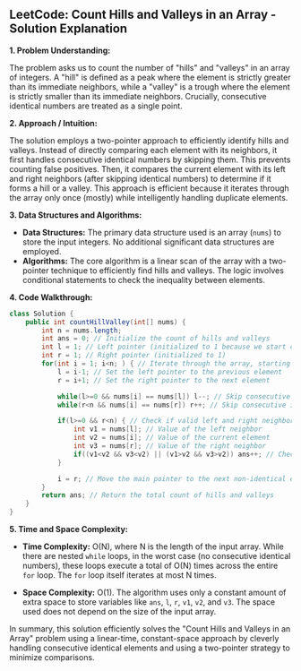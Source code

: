 ## LeetCode: Count Hills and Valleys in an Array - Solution Explanation

**1. Problem Understanding:**

The problem asks us to count the number of "hills" and "valleys" in an array of integers. A "hill" is defined as a peak where the element is strictly greater than its immediate neighbors, while a "valley" is a trough where the element is strictly smaller than its immediate neighbors.  Crucially, consecutive identical numbers are treated as a single point.


**2. Approach / Intuition:**

The solution employs a two-pointer approach to efficiently identify hills and valleys. Instead of directly comparing each element with its neighbors, it first handles consecutive identical numbers by skipping them.  This prevents counting false positives.  Then, it compares the current element with its left and right neighbors (after skipping identical numbers) to determine if it forms a hill or a valley. This approach is efficient because it iterates through the array only once (mostly) while intelligently handling duplicate elements.


**3. Data Structures and Algorithms:**

* **Data Structures:** The primary data structure used is an array (`nums`) to store the input integers. No additional significant data structures are employed.
* **Algorithms:** The core algorithm is a linear scan of the array with a two-pointer technique to efficiently find hills and valleys.  The logic involves conditional statements to check the inequality between elements.


**4. Code Walkthrough:**

```java
class Solution {
    public int countHillValley(int[] nums) {
        int n = nums.length;
        int ans = 0; // Initialize the count of hills and valleys
        int l = 1; // Left pointer (initialized to 1 because we start comparing from the second element)
        int r = 1; // Right pointer (initialized to 1)
        for(int i = 1; i<n; ) { // Iterate through the array, starting from the second element
            l = i-1; // Set the left pointer to the previous element
            r = i+1; // Set the right pointer to the next element

            while(l>=0 && nums[i] == nums[l]) l--; // Skip consecutive identical numbers on the left
            while(r<n && nums[i] == nums[r]) r++; // Skip consecutive identical numbers on the right

            if(l>=0 && r<n) { // Check if valid left and right neighbors exist after skipping identical elements
                int v1 = nums[l]; // Value of the left neighbor
                int v2 = nums[i]; // Value of the current element
                int v3 = nums[r]; // Value of the right neighbor
                if((v1<v2 && v3<v2) || (v1>v2 && v3>v2)) ans++; // Check for hill or valley condition and increment count
            }

            i = r; // Move the main pointer to the next non-identical element
        }
        return ans; // Return the total count of hills and valleys
    }
}
```

**5. Time and Space Complexity:**

* **Time Complexity:** O(N), where N is the length of the input array.  While there are nested `while` loops, in the worst case (no consecutive identical numbers), these loops execute a total of O(N) times across the entire `for` loop.  The `for` loop itself iterates at most N times.

* **Space Complexity:** O(1). The algorithm uses only a constant amount of extra space to store variables like `ans`, `l`, `r`, `v1`, `v2`, and `v3`.  The space used does not depend on the size of the input array.


In summary, this solution efficiently solves the "Count Hills and Valleys in an Array" problem using a linear-time, constant-space approach by cleverly handling consecutive identical elements and using a two-pointer strategy to minimize comparisons.
